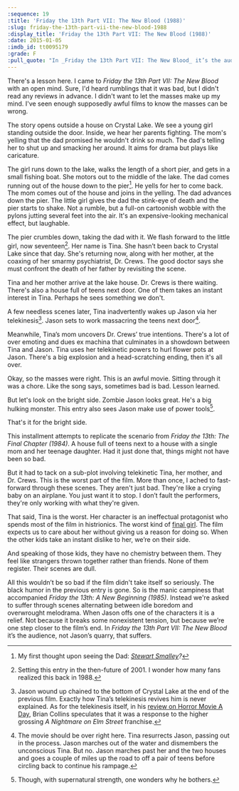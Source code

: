 ```yaml
---
:sequence: 19
:title: 'Friday the 13th Part VII: The New Blood (1988)'
:slug: friday-the-13th-part-vii-the-new-blood-1988
:display_title: 'Friday the 13th Part VII: The New Blood (1988)'
:date: 2015-01-05
:imdb_id: tt0095179
:grade: F
:pull_quote: "In _Friday the 13th Part VII: The New Blood_ it’s the audience, not Jason’s quarry that suffers."
---
```

There's a lesson here. I came to _Friday the 13th Part VII: The New Blood_ with an open mind. Sure, I'd heard rumblings that it was bad, but I didn't read any reviews in advance. I didn't want to let the masses make up my mind. I've seen enough supposedly awful films to know the masses can be wrong.

The story opens outside a house on Crystal Lake. We see a young girl standing outside the door. Inside, we hear her parents fighting. The mom's yelling that the dad promised he wouldn't drink so much. The dad's telling her to shut up and smacking her around. It aims for drama but plays like caricature.

The girl runs down to the lake, walks the length of a short pier, and gets in a small fishing boat. She motors out to the middle of the lake. The dad comes running out of the house down to the pier[^1]. He yells for her to come back. The mom comes out of the house and joins in the yelling. The dad advances down the pier. The little girl gives the dad the stink-eye of death and the pier starts to shake. Not a rumble, but a full-on cartoonish wobble with the pylons jutting several feet into the air. It's an expensive-looking mechanical effect, but laughable.

The pier crumbles down, taking the dad with it. We flash forward to the little girl, now seventeen[^2]. Her name is Tina. She hasn’t been back to Crystal Lake since that day. She's returning now, along with her mother, at the coaxing of her smarmy psychiatrist, Dr. Crews. The good doctor says she must confront the death of her father by revisiting the scene.

Tina and her mother arrive at the lake house. Dr. Crews is there waiting. There's also a house full of teens next door. One of them takes an instant interest in Tina. Perhaps he sees something we don't.

A few needless scenes later, Tina inadvertently wakes up Jason via her telekinesis[^3]. Jason sets to work massacring the teens next door[^4].

Meanwhile, Tina’s mom uncovers Dr. Crews’ true intentions. There's a lot of over emoting and dues ex machina that culminates in a showdown between Tina and Jason. Tina uses her telekinetic powers to hurl flower pots at Jason. There's a big explosion and a head-scratching ending, then it's all over.

Okay, so the masses were right. This is an awful movie. Sitting through it was a chore. Like the song says, sometimes bad is bad. Lesson learned.

But let's look on the bright side. Zombie Jason looks great. He's a big hulking monster. This entry also sees Jason make use of power tools[^5].

That's it for the bright side.

This installment attempts to replicate the scenario from _Friday the 13th: The Final Chapter (1984)_. A house full of teens next to a house with a single mom and her teenage daughter. Had it just done that, things might not have been so bad.

But it had to tack on a sub-plot involving telekinetic Tina, her mother, and Dr. Crews. This is the worst part of the film. More than once, I ached to fast-forward through these scenes. They aren't just bad. They're like a crying baby on an airplane. You just want it to stop. I don’t fault the performers, they're only working with what they're given.

That said, Tina is the worst. Her character is an ineffectual protagonist who spends most of the film in histrionics. The worst kind of [final girl](http://en.wikipedia.org/wiki/Final_girl). The film expects us to care about her without giving us a reason for doing so. When the other kids take an instant dislike to her, we’re on their side.

And speaking of those kids, they have no chemistry between them. They feel like strangers thrown together rather than friends. None of them register. Their scenes are dull.

All this wouldn’t be so bad if the film didn't take itself so seriously. The black humor in the previous entry is gone. So is the manic campiness that accompanied _Friday the 13th: A New Beginning (1985)_. Instead we're asked to suffer through scenes alternating between idle boredom and overwrought melodrama. When Jason offs one of the characters it is a relief. Not because it breaks some nonexistent tension, but because we’re one step closer to the film’s end. In _Friday the 13th Part VII: The New Blood_ it’s the audience, not Jason’s quarry, that suffers.

[^1]: My first thought upon seeing the Dad: _[Stewart Smalley](http://en.wikipedia.org/wiki/Stuart\_Smalley)?_

[^2]: Setting this entry in the then-future of 2001. I wonder how many fans realized this back in 1988.

[^3]: Jason wound up chained to the bottom of Crystal Lake at the end of the previous film. Exactly how Tina’s telekinesis revives him is never explained. As for the telekinesis itself, in his [review on Horror Movie A Day](http://horror-movie-a-day.blogspot.com/2009/01/friday-13th-part-vii-new-blood.html), Brian Collins speculates that it was a response to the higher grossing _A Nightmare on Elm Street_ franchise. 

[^4]: The movie should be over right here. Tina resurrects Jason, passing out in the process. Jason marches out of the water and dismembers the unconscious Tina. But no. Jason marches past her and the two houses and goes a couple of miles up the road to off a pair of teens before circling back to continue his rampage. 

[^5]: Though, with supernatural strength, one wonders why he bothers.
